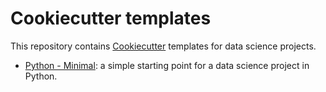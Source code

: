 # Cookiecutter templates

This repository contains [Cookiecutter](https://github.com/cookiecutter/cookiecutter) templates for data science projects.

 * [Python - Minimal](./python-minimal/): a simple starting point for a data science project in Python.

